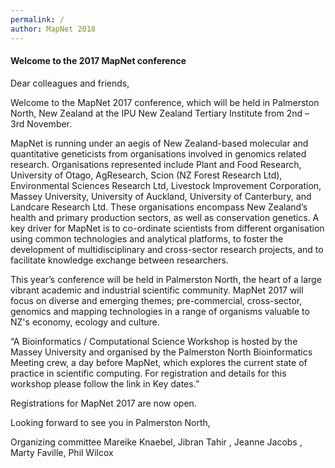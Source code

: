 ```yaml
---
permalink: /
author: MapNet 2018
---
```


#### Welcome to the 2017 MapNet conference

Dear colleagues and friends,

Welcome to the MapNet 2017 conference, which will be held in Palmerston North, New Zealand at the IPU New Zealand Tertiary Institute from 2nd – 3rd November.

MapNet is running under an aegis of New Zealand-based molecular and quantitative geneticists from organisations involved in genomics related research. Organisations represented include Plant and Food Research, University of Otago, AgResearch, Scion (NZ Forest Research Ltd), Environmental Sciences Research Ltd, Livestock Improvement Corporation, Massey University, University of Auckland, University of Canterbury, and Landcare Research Ltd. These organisations encompass New Zealand’s health and primary production sectors, as well as conservation genetics. A key driver for MapNet is to co-ordinate scientists from different organisation using common technologies and analytical platforms, to foster the development of multidisciplinary and cross-sector research projects, and to facilitate knowledge exchange between researchers.

This year’s conference will be held in Palmerston North, the heart of a large vibrant academic and industrial scientific community.  MapNet 2017 will focus on diverse and emerging themes; pre-commercial, cross-sector, genomics and mapping technologies in a range of organisms valuable to NZ's economy, ecology and culture.  

“A Bioinformatics / Computational Science Workshop is hosted by the Massey University and organised by the Palmerston North Bioinformatics Meeting crew, a day before MapNet, which explores the current state of practice in scientific computing. For registration and details for this workshop please follow the link in Key dates.”

Registrations for MapNet 2017 are now open.

Looking forward to see you in Palmerston North,

Organizing committee
Mareike Knaebel, Jibran Tahir , Jeanne Jacobs , Marty Faville, Phil Wilcox